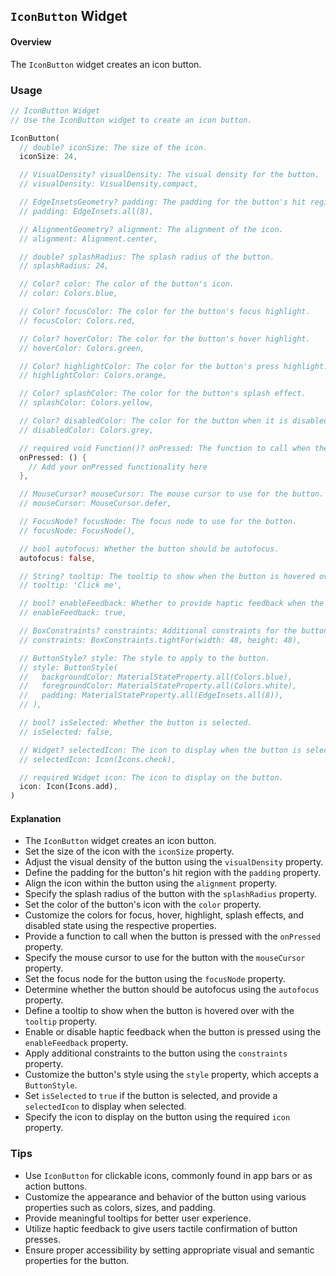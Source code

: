 ## `IconButton` Widget

#### Overview
The `IconButton` widget creates an icon button.

### Usage
```dart
// IconButton Widget
// Use the IconButton widget to create an icon button.

IconButton(
  // double? iconSize: The size of the icon.
  iconSize: 24,

  // VisualDensity? visualDensity: The visual density for the button.
  // visualDensity: VisualDensity.compact,

  // EdgeInsetsGeometry? padding: The padding for the button's hit region.
  // padding: EdgeInsets.all(8),

  // AlignmentGeometry? alignment: The alignment of the icon.
  // alignment: Alignment.center,

  // double? splashRadius: The splash radius of the button.
  // splashRadius: 24,

  // Color? color: The color of the button's icon.
  // color: Colors.blue,

  // Color? focusColor: The color for the button's focus highlight.
  // focusColor: Colors.red,

  // Color? hoverColor: The color for the button's hover highlight.
  // hoverColor: Colors.green,

  // Color? highlightColor: The color for the button's press highlight.
  // highlightColor: Colors.orange,

  // Color? splashColor: The color for the button's splash effect.
  // splashColor: Colors.yellow,

  // Color? disabledColor: The color for the button when it is disabled.
  // disabledColor: Colors.grey,

  // required void Function()? onPressed: The function to call when the button is pressed.
  onPressed: () {
    // Add your onPressed functionality here
  },

  // MouseCursor? mouseCursor: The mouse cursor to use for the button.
  // mouseCursor: MouseCursor.defer,

  // FocusNode? focusNode: The focus node to use for the button.
  // focusNode: FocusNode(),

  // bool autofocus: Whether the button should be autofocus.
  autofocus: false,

  // String? tooltip: The tooltip to show when the button is hovered over.
  // tooltip: 'Click me',

  // bool? enableFeedback: Whether to provide haptic feedback when the button is pressed.
  // enableFeedback: true,

  // BoxConstraints? constraints: Additional constraints for the button.
  // constraints: BoxConstraints.tightFor(width: 48, height: 48),

  // ButtonStyle? style: The style to apply to the button.
  // style: ButtonStyle(
  //   backgroundColor: MaterialStateProperty.all(Colors.blue),
  //   foregroundColor: MaterialStateProperty.all(Colors.white),
  //   padding: MaterialStateProperty.all(EdgeInsets.all(8)),
  // ),

  // bool? isSelected: Whether the button is selected.
  // isSelected: false,

  // Widget? selectedIcon: The icon to display when the button is selected.
  // selectedIcon: Icon(Icons.check),

  // required Widget icon: The icon to display on the button.
  icon: Icon(Icons.add),
)
```

#### Explanation
- The `IconButton` widget creates an icon button.
- Set the size of the icon with the `iconSize` property.
- Adjust the visual density of the button using the `visualDensity` property.
- Define the padding for the button's hit region with the `padding` property.
- Align the icon within the button using the `alignment` property.
- Specify the splash radius of the button with the `splashRadius` property.
- Set the color of the button's icon with the `color` property.
- Customize the colors for focus, hover, highlight, splash effects, and disabled state using the respective properties.
- Provide a function to call when the button is pressed with the `onPressed` property.
- Specify the mouse cursor to use for the button with the `mouseCursor` property.
- Set the focus node for the button using the `focusNode` property.
- Determine whether the button should be autofocus using the `autofocus` property.
- Define a tooltip to show when the button is hovered over with the `tooltip` property.
- Enable or disable haptic feedback when the button is pressed using the `enableFeedback` property.
- Apply additional constraints to the button using the `constraints` property.
- Customize the button's style using the `style` property, which accepts a `ButtonStyle`.
- Set `isSelected` to `true` if the button is selected, and provide a `selectedIcon` to display when selected.
- Specify the icon to display on the button using the required `icon` property.

### Tips
- Use `IconButton` for clickable icons, commonly found in app bars or as action buttons.
- Customize the appearance and behavior of the button using various properties such as colors, sizes, and padding.
- Provide meaningful tooltips for better user experience.
- Utilize haptic feedback to give users tactile confirmation of button presses.
- Ensure proper accessibility by setting appropriate visual and semantic properties for the button.

